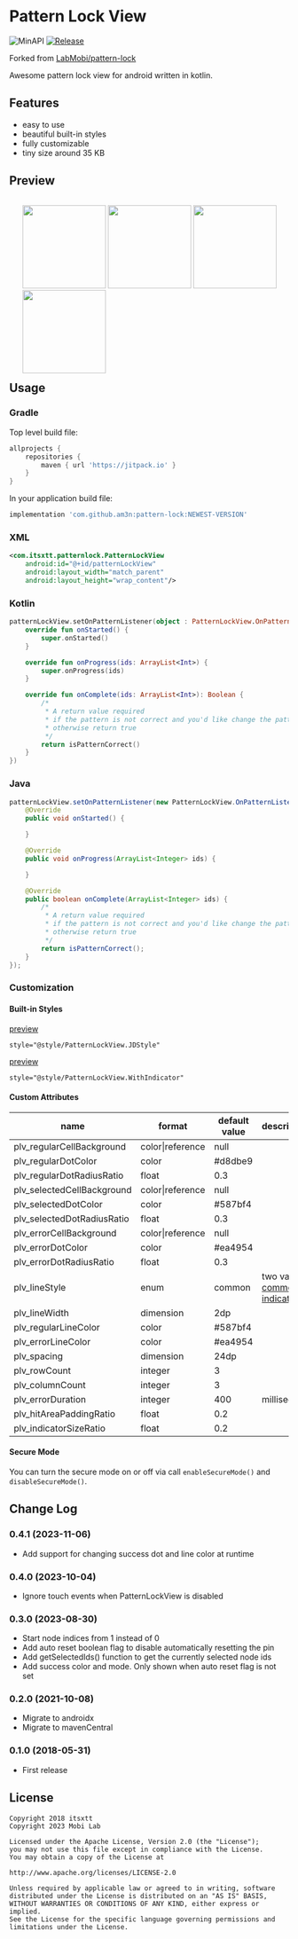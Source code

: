 # Pattern Lock View 
![MinAPI](https://img.shields.io/badge/API-15%2B-blue)
[![Release](https://jitpack.io/v/am3n/pattern-lock.svg)](https://jitpack.io/#am3n/RTSP-Client-Android)

Forked from [LabMobi/pattern-lock](https://github.com/LabMobi/pattern-lock)

Awesome pattern lock view for android written in kotlin.

## Features

* easy to use
* beautiful built-in styles
* fully customizable
* tiny size around 35 KB

## Preview

<ul style="float:left">
    <img src="./screenshots/default.gif" width="150"/>
    <img src="./screenshots/indicator.gif" width="150"/>
    <img src="./screenshots/jdstyle.gif" width="150"/>
    <img src="./screenshots/nine.gif" width="150"/>
</ul>

## Usage

### Gradle
Top level build file:
``` gradle
allprojects {
    repositories {
        maven { url 'https://jitpack.io' }
    }
}
```
In your application build file:
``` gradle
implementation 'com.github.am3n:pattern-lock:NEWEST-VERSION'
```

### XML

``` xml
<com.itsxtt.patternlock.PatternLockView
    android:id="@+id/patternLockView"
    android:layout_width="match_parent"
    android:layout_height="wrap_content"/>
```

### Kotlin

``` Kotlin
patternLockView.setOnPatternListener(object : PatternLockView.OnPatternListener {
    override fun onStarted() {
        super.onStarted()
    }

    override fun onProgress(ids: ArrayList<Int>) {
        super.onProgress(ids)
    }

    override fun onComplete(ids: ArrayList<Int>): Boolean {
        /*
         * A return value required
         * if the pattern is not correct and you'd like change the pattern to error state, return false
         * otherwise return true
         */
        return isPatternCorrect()
    }
})
```

### Java

``` Java
patternLockView.setOnPatternListener(new PatternLockView.OnPatternListener() {
    @Override
    public void onStarted() {

    }

    @Override
    public void onProgress(ArrayList<Integer> ids) {

    }

    @Override
    public boolean onComplete(ArrayList<Integer> ids) {
        /*
         * A return value required
         * if the pattern is not correct and you'd like change the pattern to error state, return false
         * otherwise return true
         */
        return isPatternCorrect();
    }
});
```

### Customization

#### Built-in Styles

[preview](https://github.com/itsxtt/pattern-lock/blob/master/screenshots/jdstyle.gif)

```
style="@style/PatternLockView.JDStyle"
```


[preview](https://github.com/itsxtt/pattern-lock/blob/master/screenshots/indicator.gif)

```
style="@style/PatternLockView.WithIndicator"
```

#### Custom Attributes

name | format | default value | description
---|---|---|---
plv_regularCellBackground | color\|reference | null |
plv_regularDotColor | color | #d8dbe9 |
plv_regularDotRadiusRatio | float | 0.3 |
plv_selectedCellBackground | color\|reference | null |
plv_selectedDotColor | color | #587bf4 |
plv_selectedDotRadiusRatio | float | 0.3 |
plv_errorCellBackground | color\|reference | null |
plv_errorDotColor | color | #ea4954 |
plv_errorDotRadiusRatio | float | 0.3 |
plv_lineStyle | enum | common | two values: [common](https://github.com/itsxtt/pattern-lock/blob/master/screenshots/default.gif), [indicator](https://github.com/itsxtt/pattern-lock/blob/master/screenshots/indicator.gif)
plv_lineWidth | dimension | 2dp |  
plv_regularLineColor | color | #587bf4 |
plv_errorLineColor | color | #ea4954 |
plv_spacing | dimension | 24dp |
plv_rowCount | integer | 3 |
plv_columnCount | integer | 3 |
plv_errorDuration | integer | 400 | millisecond
plv_hitAreaPaddingRatio | float | 0.2 |
plv_indicatorSizeRatio | float | 0.2 |

#### Secure Mode

You can turn the secure mode on or off via call ```enableSecureMode()``` and ```disableSecureMode()```.


## Change Log

### 0.4.1 (2023-11-06)
* Add support for changing success dot and line color at runtime

### 0.4.0 (2023-10-04)
* Ignore touch events when PatternLockView is disabled

### 0.3.0 (2023-08-30)
* Start node indices from 1 instead of 0
* Add auto reset boolean flag to disable automatically resetting the pin
* Add getSelectedIds() function to get the currently selected node ids
* Add success color and mode. Only shown when auto reset flag is not set

### 0.2.0 (2021-10-08)
* Migrate to androidx
* Migrate to mavenCentral

### 0.1.0 (2018-05-31)
* First release

## License

    Copyright 2018 itsxtt
    Copyright 2023 Mobi Lab
    
    Licensed under the Apache License, Version 2.0 (the "License");
    you may not use this file except in compliance with the License.
    You may obtain a copy of the License at
    
    http://www.apache.org/licenses/LICENSE-2.0
    
    Unless required by applicable law or agreed to in writing, software
    distributed under the License is distributed on an "AS IS" BASIS,
    WITHOUT WARRANTIES OR CONDITIONS OF ANY KIND, either express or implied.
    See the License for the specific language governing permissions and
    limitations under the License.








